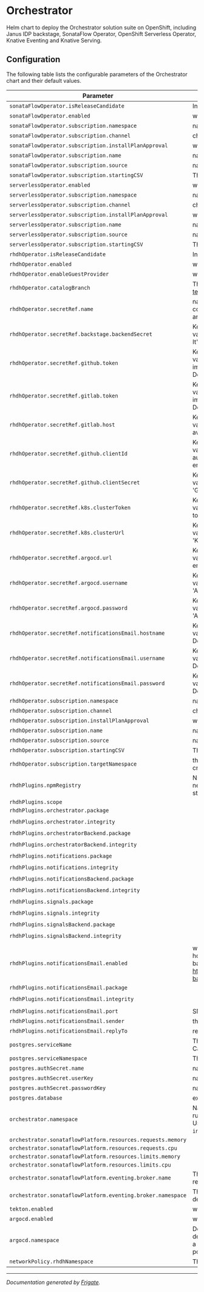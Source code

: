 
Orchestrator
===========

Helm chart to deploy the Orchestrator solution suite on OpenShift, including Janus IDP backstage, SonataFlow Operator, OpenShift Serverless Operator, Knative Eventing and Knative Serving.



## Configuration

The following table lists the configurable parameters of the Orchestrator chart and their default values.

| Parameter                                                   | Description                                                                                                                                                                                                                                                                                                   | Default                                                                                             |
|-------------------------------------------------------------|---------------------------------------------------------------------------------------------------------------------------------------------------------------------------------------------------------------------------------------------------------------------------------------------------------------|-----------------------------------------------------------------------------------------------------|
| `sonataFlowOperator.isReleaseCandidate`                     | Indicates RC builds should be used by the chart to install Sonataflow                                                                                                                                                                                                                                         | `false`                                                                                             |
| `sonataFlowOperator.enabled`                                | whether the operator should be deployed by the chart                                                                                                                                                                                                                                                          | `true`                                                                                              |
| `sonataFlowOperator.subscription.namespace`                 | namespace where the operator should be deployed                                                                                                                                                                                                                                                               | `"openshift-serverless-logic"`                                                                      |
| `sonataFlowOperator.subscription.channel`                   | channel of an operator package to subscribe to                                                                                                                                                                                                                                                                | `"alpha"`                                                                                           |
| `sonataFlowOperator.subscription.installPlanApproval`       | whether the update should be installed automatically                                                                                                                                                                                                                                                          | `"Automatic"`                                                                                       |
| `sonataFlowOperator.subscription.name`                      | name of the operator package                                                                                                                                                                                                                                                                                  | `"logic-operator-rhel8"`                                                                            |
| `sonataFlowOperator.subscription.source`                | name of the catalog source                                                                                                                                                                                                                                                                                    | `"redhat-operators"`                                                                                |
| `sonataFlowOperator.subscription.startingCSV`               | The initial version of the operator                                                                                                                                                                                                                                                                           | `"logic-operator-rhel8.v1.35.0"`                                                                    |
| `serverlessOperator.enabled`                                | whether the operator should be deployed by the chart                                                                                                                                                                                                                                                          | `true`                                                                                              |
| `serverlessOperator.subscription.namespace`                 | namespace where the operator should be deployed                                                                                                                                                                                                                                                               | `"openshift-serverless"`                                                                            |
| `serverlessOperator.subscription.channel`                   | channel of an operator package to subscribe to                                                                                                                                                                                                                                                                | `"stable"`                                                                                          |
| `serverlessOperator.subscription.installPlanApproval`       | whether the update should be installed automatically                                                                                                                                                                                                                                                          | `"Automatic"`                                                                                       |
| `serverlessOperator.subscription.name`                      | name of the operator package                                                                                                                                                                                                                                                                                  | `"serverless-operator"`                                                                             |
| `serverlessOperator.subscription.source`                    | name of the catalog source                                                                                                                                                                                                                                                                                    | `"redhat-operators"`                                                                                |
| `serverlessOperator.subscription.startingCSV`               | The initial version of the operator                                                                                                                                                                                                                                                                           | `"serverless-operator.v1.34.0"`                                                                    |
| `rhdhOperator.isReleaseCandidate`                           | Indicates RC builds should be used by the chart to install RHDH                                                                                                                                                                                                                                               | `false`                                                                                             |
| `rhdhOperator.enabled`                                      | whether the operator should be deployed by the chart                                                                                                                                                                                                                                                          | `true`                                                                                              |
| `rhdhOperator.enableGuestProvider`                          | whether to enable guest provider                                                                                                                                                                                                                                                                              | `false`                                                                                             |
| `rhdhOperator.catalogBranch`                                | The branch for https://github.com/rhdhorchestrator/workflow-software-templates used to import software templates resources                                                                                                                                                                                         | `"v1.4.x"`                                                                                          |
| `rhdhOperator.secretRef.name`                               | name of the secret that contains the credentials for the plugin to establish a communication channel with the Kubernetes API, ArgoCD, GitHub servers and SMTP mail server.                                                                                                                                    | `"backstage-backend-auth-secret"`                                                                   |
| `rhdhOperator.secretRef.backstage.backendSecret`            | Key in the secret with name defined in the 'name' field that contains the value of the Backstage backend secret. Defaults to 'BACKEND_SECRET'. It's required.                                                                                                                                                 | `"BACKEND_SECRET"`                                                                                  |
| `rhdhOperator.secretRef.github.token`                       | Key in the secret with name defined in the 'name' field that contains the value of the authentication token as expected by GitHub. Required for importing resource to the catalog, launching software templates and more. Defaults to 'GITHUB_TOKEN', empty for not available.                                | `"GITHUB_TOKEN"`                                                                                    |
| `rhdhOperator.secretRef.gitlab.token`                       | Key in the secret with name defined in the 'name' field that contains the value of the authentication token as expected by Gitlab. Required for importing resource to the catalog, launching software templates and more. Defaults to 'GITLAB_TOKEN', empty for not available.                                | `"GITLAB_TOKEN"`                                                                                    |
| `rhdhOperator.secretRef.gitlab.host`                       | Key in the secret with name defined in the 'name' field that contains the value of Gitlab Host's name. Defaults to 'GITLAB_HOST', empty for not available.                                | `"GITLAB_HOST"`                                                                                    |
| `rhdhOperator.secretRef.github.clientId`                    | Key in the secret with name defined in the 'name' field that contains the value of the client ID that you generated on GitHub, for GitHub authentication (requires GitHub App). Defaults to 'GITHUB_CLIENT_ID', empty for not available.                                                                      | `"GITHUB_CLIENT_ID"`                                                                                |
| `rhdhOperator.secretRef.github.clientSecret`                | Key in the secret with name defined in the 'name' field that contains the value of the client secret tied to the generated client ID. Defaults to 'GITHUB_CLIENT_SECRET', empty for not available.                                                                                                            | `"GITHUB_CLIENT_SECRET"`                                                                            |
| `rhdhOperator.secretRef.k8s.clusterToken`                   | Key in the secret with name defined in the 'name' field that contains the value of the Kubernetes API bearer token used for authentication. Defaults to 'K8S_CLUSTER_TOKEN', empty for not available.                                                                                                         | `"K8S_CLUSTER_TOKEN"`                                                                               |
| `rhdhOperator.secretRef.k8s.clusterUrl`                     | Key in the secret with name defined in the 'name' field that contains the value of the API URL of the kubernetes cluster. Defaults to 'K8S_CLUSTER_URL', empty for not available.                                                                                                                             | `"K8S_CLUSTER_URL"`                                                                                 |
| `rhdhOperator.secretRef.argocd.url`                         | Key in the secret with name defined in the 'name' field that contains the value of the URL of the ArgoCD API server. Defaults to 'ARGOCD_URL', empty for not available.                                                                                                                                       | `"ARGOCD_URL"`                                                                                      |
| `rhdhOperator.secretRef.argocd.username`                    | Key in the secret with name defined in the 'name' field that contains the value of the username to login to ArgoCD. Defaults to 'ARGOCD_USERNAME', empty for not available.                                                                                                                                   | `"ARGOCD_USERNAME"`                                                                                 |
| `rhdhOperator.secretRef.argocd.password`                    | Key in the secret with name  defined in the 'name' field that contains the value of the password to authenticate to ArgoCD. Defaults to 'ARGOCD_PASSWORD', empty for not available.                                                                                                                           | `"ARGOCD_PASSWORD"`                                                                                 |
| `rhdhOperator.secretRef.notificationsEmail.hostname`        | Key in the secret with name defined in the 'name' field that contains the value of the hostname of the SMTP server for the notifications plugin. Defaults to 'NOTIFICATIONS_EMAIL_HOSTNAME', empty for not available.                                                                                         | `"NOTIFICATIONS_EMAIL_HOSTNAME"`                                                                    |
| `rhdhOperator.secretRef.notificationsEmail.username`        | Key in the secret with name defined in the 'name' field that contains the value of the username of the SMTP server for the notifications plugin. Defaults to 'NOTIFICATIONS_EMAIL_USERNAME', empty for not available.                                                                                         | `"NOTIFICATIONS_EMAIL_USERNAME"`                                                                    |
| `rhdhOperator.secretRef.notificationsEmail.password`        | Key in the secret with name defined in the 'name' field that contains the value of the password of the SMTP server for the notifications plugin. Defaults to 'NOTIFICATIONS_EMAIL_PASSWORD', empty for not available.                                                                                         | `"NOTIFICATIONS_EMAIL_PASSWORD"`                                                                    |
| `rhdhOperator.subscription.namespace`                       | namespace where the operator should be deployed                                                                                                                                                                                                                                                               | `"rhdh-operator"`                                                                                   |
| `rhdhOperator.subscription.channel`                         | channel of an operator package to subscribe to                                                                                                                                                                                                                                                                | `"fast-1.4"`                                                                                        |
| `rhdhOperator.subscription.installPlanApproval`             | whether the update should be installed automatically                                                                                                                                                                                                                                                          | `"Automatic"`                                                                                       |
| `rhdhOperator.subscription.name`                            | name of the operator package                                                                                                                                                                                                                                                                                  | `"rhdh"`                                                                                            |
| `rhdhOperator.subscription.source`                          | name of the catalog source                                                                                                                                                                                                                                                                                    | `"redhat-operators"`                                                                                |
| `rhdhOperator.subscription.startingCSV`                     | The initial version of the operator                                                                                                                                                                                                                                                                           | `""`                                                                                                |
| `rhdhOperator.subscription.targetNamespace`                 | the target namespace for the backstage CR in which RHDH instance is created                                                                                                                                                                                                                                   | `"rhdh-operator"`                                                                                   |
| `rhdhPlugins.npmRegistry`                                   | NPM registry is defined already in the container, but sometimes the registry need to be modified to use different versions of the plugin, for example: staging(https://npm.stage.registry.redhat.com) or development repositories                                                                             | `"https://npm.registry.redhat.com"`                                                                 |
| `rhdhPlugins.scope`                                         |                                                                                                                                                                                                                                                                                                               | `"@redhat"`                                                                                         |
| `rhdhPlugins.orchestrator.package`                          |                                                                                                                                                                                                                                                                                                               | `"backstage-plugin-orchestrator@1.2.0"`                                                             |
| `rhdhPlugins.orchestrator.integrity`                        |                                                                                                                                                                                                                                                                                                               | `"sha512-FhM13wVXjjF39syowc4RnMC/gKm4TRlmh8lBrMwPXAw1VzgIADI8H6WVEs837poVX/tYSqj2WhehwzFqU6PuhA=="` |
| `rhdhPlugins.orchestratorBackend.package`                   |                                                                                                                                                                                                                                                                                                               | `"backstage-plugin-orchestrator-backend-dynamic@1.2.0"`                                             |
| `rhdhPlugins.orchestratorBackend.integrity`                 |                                                                                                                                                                                                                                                                                                               | `"sha512-lyw7IHuXsakTa5Pok8S2GK0imqrmXe3z+TcL7eB2sJYFqQPkCP5la1vqteL9/1EaI5eI6nKZ60WVRkPEldKBTg=="` |
| `rhdhPlugins.notifications.package`                         |                                                                                                                                                                                                                                                                                                               | `"plugin-notifications-dynamic@1.2.0"`                                                              |
| `rhdhPlugins.notifications.integrity`                       |                                                                                                                                                                                                                                                                                                               | `"sha512-1mhUl14v+x0Ta1o8Sp4KBa02izGXHd+wsiCVsDP/th6yWDFJsfSMf/DyMIn1Uhat1rQgVFRUMg8QgrvbgZCR/w=="` |
| `rhdhPlugins.notificationsBackend.package`                  |                                                                                                                                                                                                                                                                                                               | `"plugin-notifications-backend-dynamic@1.2.0"`                                                      |
| `rhdhPlugins.notificationsBackend.integrity`                |                                                                                                                                                                                                                                                                                                               | `"sha512-pCFB/jZIG/Ip1wp67G0ZDJPp63E+aw66TX1rPiuSAbGSn+Mcnl8g+XlHLOMMTz+NPloHwj2/Tp4fSf59w/IOSw=="` |
| `rhdhPlugins.signals.package`                               |                                                                                                                                                                                                                                                                                                               | `"plugin-signals-dynamic@1.2.0"`                                                                    |
| `rhdhPlugins.signals.integrity`                             |                                                                                                                                                                                                                                                                                                               | `"sha512-5tbZyRob0JDdrI97HXb7JqFIzNho1l7JuIkob66J+ZMAPCit+pjN1CUuPbpcglKyyIzULxq63jMBWONxcqNSXw=="` |
| `rhdhPlugins.signalsBackend.package`                        |                                                                                                                                                                                                                                                                                                               | `"plugin-signals-backend-dynamic@1.2.0"`                                                            |
| `rhdhPlugins.signalsBackend.integrity`                      |                                                                                                                                                                                                                                                                                                               | `"sha512-DIISzxtjeJ4a9mX3TLcuGcavRHbCtQ5b52wHn+9+uENUL2IDbFoqmB4/9BQASaKIUSFkRKLYpc5doIkrnTVyrA=="` |
| `rhdhPlugins.notificationsEmail.enabled`                    | whether to install the notifications email plugin. requires setting of hostname and credentials in backstage secret to enable. See value backstage-backend-auth-secret. See plugin configuration at https://github.com/backstage/backstage/blob/master/plugins/notifications-backend-module-email/config.d.ts | `false`                                                                                             |
| `rhdhPlugins.notificationsEmail.package`                    |                                                                                                                                                                                                                                                                                                               | `"plugin-notifications-backend-module-email-dynamic@1.2.0"`                                         |
| `rhdhPlugins.notificationsEmail.integrity`                  |                                                                                                                                                                                                                                                                                                               | `"sha512-dtmliahV5+xtqvwdxP2jvyzd5oXTbv6lvS3c9nR8suqxTullxxj0GFg1uU2SQ2uKBQWhOz8YhSmrRwxxLa9Zqg=="` |
| `rhdhPlugins.notificationsEmail.port`                       | SMTP server port                                                                                                                                                                                                                                                                                              | `587`                                                                                               |
| `rhdhPlugins.notificationsEmail.sender`                     | the email sender address                                                                                                                                                                                                                                                                                      | `""`                                                                                                |
| `rhdhPlugins.notificationsEmail.replyTo`                    | reply-to address                                                                                                                                                                                                                                                                                              | `""`                                                                                                |
| `postgres.serviceName`                                      | The name of the Postgres DB service to be used by platform services. Cannot be empty.                                                                                                                                                                                                                         | `"sonataflow-psql-postgresql"`                                                                      |
| `postgres.serviceNamespace`                                 | The namespace of the Postgres DB service to be used by platform services.                                                                                                                                                                                                                                     | `"sonataflow-infra"`                                                                                |
| `postgres.authSecret.name`                                  | name of existing secret to use for PostgreSQL credentials.                                                                                                                                                                                                                                                    | `"sonataflow-psql-postgresql"`                                                                      |
| `postgres.authSecret.userKey`                               | name of key in existing secret to use for PostgreSQL credentials.                                                                                                                                                                                                                                             | `"postgres-username"`                                                                               |
| `postgres.authSecret.passwordKey`                           | name of key in existing secret to use for PostgreSQL credentials.                                                                                                                                                                                                                                             | `"postgres-password"`                                                                               |
| `postgres.database`                                         | existing database instance used by data index and job service                                                                                                                                                                                                                                                 | `"sonataflow"`                                                                                      |
| `orchestrator.namespace`                                    | Namespace where sonataflow's workflows run. The value is captured when running the setup.sh script and stored as a label in the selected namespace. User can override the value by populating this field. Defaults to `sonataflow-infra`.                                                                     | `"sonataflow-infra"`                                                                                |
| `orchestrator.sonataflowPlatform.resources.requests.memory` |                                                                                                                                                                                                                                                                                                               | `"64Mi"`                                                                                            |
| `orchestrator.sonataflowPlatform.resources.requests.cpu`    |                                                                                                                                                                                                                                                                                                               | `"250m"`                                                                                            |
| `orchestrator.sonataflowPlatform.resources.limits.memory`   |                                                                                                                                                                                                                                                                                                               | `"1Gi"`                                                                                             |
| `orchestrator.sonataflowPlatform.resources.limits.cpu`      |                                                                                                                                                                                                                                                                                                               | `"500m"`                                                                                            |
| `orchestrator.sonataflowPlatform.eventing.broker.name`      | The name of the broker to be used for Knative eventing. If empty, Knative resources will not be created for sontaflow components communication.                                                                                                                                                                                                                                                                                                              |                                                                                             |
| `orchestrator.sonataflowPlatform.eventing.broker.namespace`      |  The namespace on which the broker to used for Knative eventing is deployed.                                                                                                                                                                                                                                                                                                             |                                                                                             |
| `tekton.enabled`                                            | whether to create the Tekton pipeline resources                                                                                                                                                                                                                                                               | `false`                                                                                             |
| `argocd.enabled`                                            | whether to install the ArgoCD plugin and create the orchestrator AppProject                                                                                                                                                                                                                                   | `false`                                                                                             |
| `argocd.namespace`                                          | Defines the namespace where the orchestrator's instance of ArgoCD is deployed. The value is captured when running setup.sh script and stored as a label in the selected namespace. User can override the value by populating this field. Defaults to `orchestrator-gitops` in the setup.sh script.            | `""`                                                                                                |
| `networkPolicy.rhdhNamespace`                       | The namespace of an existing RHDH instance                                                                                                                                                                                                                                                                    | `"rhdh-operator"`                                                                                   |


---
_Documentation generated by [Frigate](https://frigate.readthedocs.io)._

